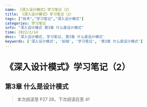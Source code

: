 ```yaml
---
name: 《深入设计模式》学习笔记（2）
title: 《深入设计模式》学习笔记（2）
tags: ["技术","学习笔记","深入设计模式"]
categories: 学习笔记
info: "深入设计模式 第3章 什么是设计模式"
time: 2022/2/14
desc: '深入设计模式, 学习笔记, 第3章 什么是设计模式'
keywords: ['深入设计模式', '前端', '学习笔记', '第3章 什么是设计模式']
---
```


# 《深入设计模式》学习笔记（2）

## 第3章 什么是设计模式



> 本次阅读至 P27 28，下次阅读应至 41


